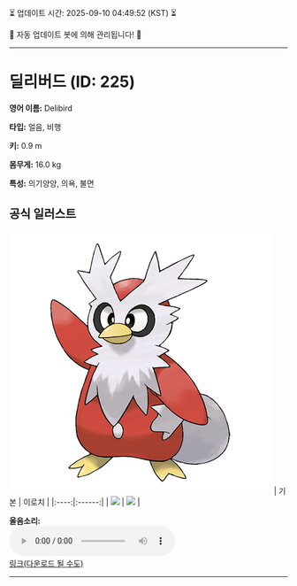 
⏳ 업데이트 시간: 2025-09-10 04:49:52 (KST) ⏳

🤖 자동 업데이트 봇에 의해 관리됩니다! 🤖

---

# 딜리버드 (ID: 225)
**영어 이름:** Delibird

**타입:** 얼음, 비행

**키:** 0.9 m

**몸무게:** 16.0 kg

**특성:** 의기양양, 의욕, 불면

## 공식 일러스트
![](https://raw.githubusercontent.com/PokeAPI/sprites/master/sprites/pokemon/other/official-artwork/225.png)
| 기본 | 이로치 |
|:----:|:------:|
| <img src="http://play.pokemonshowdown.com/sprites/ani/delibird.gif" width="200"> | <img src="http://play.pokemonshowdown.com/sprites/ani-shiny/delibird.gif" width="200"> |

**울음소리:**<br><audio controls src="https://raw.githubusercontent.com/PokeAPI/cries/main/cries/pokemon/latest/225.ogg"></audio><br> [링크(다운로드 될 수도)](https://raw.githubusercontent.com/PokeAPI/cries/main/cries/pokemon/latest/225.ogg)


---

